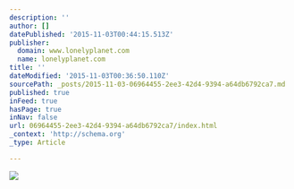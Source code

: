 ```yaml
---
description: ''
author: []
datePublished: '2015-11-03T00:44:15.513Z'
publisher:
  domain: www.lonelyplanet.com
  name: lonelyplanet.com
title: ''
dateModified: '2015-11-03T00:36:50.110Z'
sourcePath: _posts/2015-11-03-06964455-2ee3-42d4-9394-a64db6792ca7.md
published: true
inFeed: true
hasPage: true
inNav: false
url: 06964455-2ee3-42d4-9394-a64db6792ca7/index.html
_context: 'http://schema.org'
_type: Article

---
```

![](http://images-resrc.staticlp.com/S=W1000M,H700M/O=85/http://media.lonelyplanet.com/assets/image/09761ea5999f9d7e61f271380944c63033ffcaa9b061edc3fe30b9c6d7b5fe30/59fd3d8055d346745ad05903e580244c7b373e667945d8c6f47369dbf04a3200.jpg)